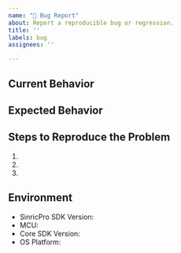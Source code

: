 ```yaml
---
name: "🐛 Bug Report"
about: Report a reproducible bug or regression.
title: ''
labels: bug
assignees: ''

---
```


## Current Behavior

<!-- Describe how the issue manifests. -->

## Expected Behavior

<!-- Describe what the desired behavior would be. -->

## Steps to Reproduce the Problem

  1.
  1.
  1.

## Environment

- SinricPro SDK Version: <!-- Version you see in Library Manager -->
- MCU: <!-- ESP32/ESP8266/PiCow -->
- Core SDK Version: <!-- Core version you use in Boards Manager -->
- OS Platform: <!-- Win/Mac/Linux -->